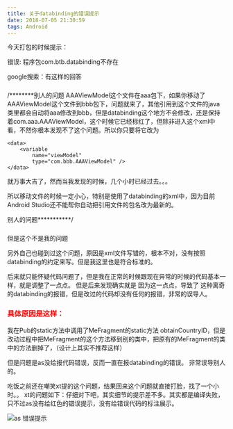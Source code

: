```yaml
---
title: 关于databinding的错误提示
date: 2018-07-05 21:30:59
tags: Android
---
```


今天打包的时候提示：

错误: 程序包com.btb.databinding不存在

google搜索：有这样的回答

###  
/********别人的问题
AAAViewModel这个文件在aaa包下，如果你移动了AAAViewModel这个文件到bbb包下，问题就来了，其他引用到这个文件的java类里都会自动将aaa修改到bbb，但是databinding这个地方不会修改，还是保持着com.aaa.AAAViewModel，这个时候它已经标红了，但除非进入这个xml中看，不然你根本发现不了这个问题。所以你只要将它改为

<!--more-->

```
<data>
    <variable
        name="viewModel"
        type="com.bbb.AAAViewModel" />
</data>
```

就万事大吉了，然而当我发现的时候，几个小时已经过去。。。



所以移动文件的时候一定小心，特别是使用了databinding的xml中，因为目前Android Studio还不能帮你自动把引用文件的包名改为最新的。

别人的问题***********/
###  

但是这个不是我的问题

另外自己也碰到过这个问题，原因是xml文件写错的，根本不对，没有按照databinding的约定来写。但是我这里也是符合标准的。

后来就只能怀疑代码问题了，但是我在正常的时候跟现在异常的时候的代码基本一样，就是调整了一点点。
但是后来发现确实就是 因为这一点点，导致了 这种离奇的databinding的报错，但是改过的代码却没有任何的报错，非常的误导人。

### <font color=red>具体原因是这样：</font>
我在Pub的static方法中调用了MeFragment的static方法
obtainCountryID，但是改动过程中把MeFragment的这个方法移到别的类中，把原有的MeFragment的类中的方法删掉了，（设计上其实不推荐这样）

但是问题是as没给报代码错误，反而一直在报databinding的错误。
非常误导别人的。

吃饭之前还在嘲笑xt提的这个问题，结果回来这个问题就直接打脸，找了一个小时。。
xt的问题如下：仔细对下吧，其实细节的提示差不多。其实都是编译失败，只不过as没有给红色的错误提示，没有给错误代码的标注展示。

![as 错误提示](https://app.yinxiang.com/shard/s59/res/e631cc3c-016c-4b30-b241-3960e702561f/%E4%BC%81%E4%B8%9A%E5%BE%AE%E4%BF%A1%E6%88%AA%E5%9B%BE_15307938708763.png)
